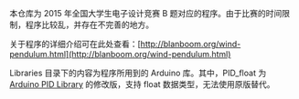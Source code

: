 本仓库为 2015 年全国大学生电子设计竞赛 B 题对应的程序。由于比赛的时间限制，程序比较乱，并存在不完善的地方。

关于程序的详细介绍可在此处查看：[http://blanboom.org/wind-pendulum.html](http://blanboom.org/wind-pendulum.html)

Libraries 目录下的内容为程序所用到的 Arduino 库。其中，PID_float 为 [Arduino PID Library](https://github.com/br3ttb/Arduino-PID-Library) 的修改版，支持 float 数据类型，无法使用原版替代。

